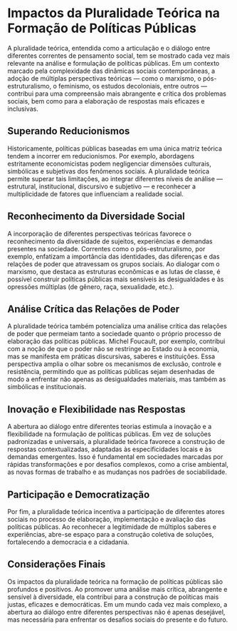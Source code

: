 
# Impactos da Pluralidade Teórica na Formação de Políticas Públicas

A pluralidade teórica, entendida como a articulação e o diálogo entre diferentes correntes de pensamento social, tem se mostrado cada vez mais relevante na análise e formulação de políticas públicas. Em um contexto marcado pela complexidade das dinâmicas sociais contemporâneas, a adoção de múltiplas perspectivas teóricas — como o marxismo, o pós-estruturalismo, o feminismo, os estudos decoloniais, entre outros — contribui para uma compreensão mais abrangente e crítica dos problemas sociais, bem como para a elaboração de respostas mais eficazes e inclusivas.

## Superando Reducionismos

Historicamente, políticas públicas baseadas em uma única matriz teórica tendem a incorrer em reducionismos. Por exemplo, abordagens estritamente economicistas podem negligenciar dimensões culturais, simbólicas e subjetivas dos fenômenos sociais. A pluralidade teórica permite superar tais limitações, ao integrar diferentes níveis de análise — estrutural, institucional, discursivo e subjetivo — e reconhecer a multiplicidade de fatores que influenciam a realidade social.

## Reconhecimento da Diversidade Social

A incorporação de diferentes perspectivas teóricas favorece o reconhecimento da diversidade de sujeitos, experiências e demandas presentes na sociedade. Correntes como o pós-estruturalismo, por exemplo, enfatizam a importância das identidades, das diferenças e das relações de poder que atravessam os grupos sociais. Ao dialogar com o marxismo, que destaca as estruturas econômicas e as lutas de classe, é possível construir políticas públicas mais sensíveis às desigualdades e às opressões múltiplas (de gênero, raça, sexualidade, etc.).

## Análise Crítica das Relações de Poder

A pluralidade teórica também potencializa uma análise crítica das relações de poder que permeiam tanto a sociedade quanto o próprio processo de elaboração das políticas públicas. Michel Foucault, por exemplo, contribui com a noção de que o poder não se restringe ao Estado ou à economia, mas se manifesta em práticas discursivas, saberes e instituições. Essa perspectiva amplia o olhar sobre os mecanismos de exclusão, controle e resistência, permitindo que as políticas públicas sejam desenhadas de modo a enfrentar não apenas as desigualdades materiais, mas também as simbólicas e institucionais.

## Inovação e Flexibilidade nas Respostas

A abertura ao diálogo entre diferentes teorias estimula a inovação e a flexibilidade na formulação de políticas públicas. Em vez de soluções padronizadas e universais, a pluralidade teórica favorece a construção de respostas contextualizadas, adaptadas às especificidades locais e às demandas emergentes. Isso é fundamental em sociedades marcadas por rápidas transformações e por desafios complexos, como a crise ambiental, as novas formas de trabalho e as mudanças nos padrões de sociabilidade.

## Participação e Democratização

Por fim, a pluralidade teórica incentiva a participação de diferentes atores sociais no processo de elaboração, implementação e avaliação das políticas públicas. Ao reconhecer a legitimidade de múltiplos saberes e experiências, abre-se espaço para a construção coletiva de soluções, fortalecendo a democracia e a cidadania.

## Considerações Finais

Os impactos da pluralidade teórica na formação de políticas públicas são profundos e positivos. Ao promover uma análise mais crítica, abrangente e sensível à diversidade, ela contribui para a construção de políticas mais justas, eficazes e democráticas. Em um mundo cada vez mais complexo, a abertura ao diálogo entre diferentes perspectivas não é apenas desejável, mas necessária para enfrentar os desafios sociais do presente e do futuro.
```
